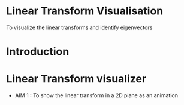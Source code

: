 # Linear Transform Visualisation
 To visualize the linear transforms and identify eigenvectors


# Introduction



# Linear Transform visualizer

 * AIM 1 : To show the linear transform in a 2D plane as an animation
  